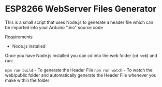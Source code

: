 # ESP8266 WebServer Files Generator #

This is a small script that uses Node.js to generate a header file
which can be imported into your Arduino ".ino" source code





Requirements

- Node.js installed



Once you have Node.js installed  you can cd into the web folder  (`cd web`) and run:

`npm run build` - To generate the Header File
`npm run watch` - To watch the web/public folder and automatically generate the Header File whenever you make within the folder